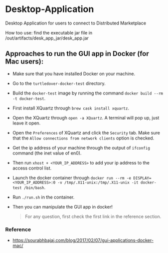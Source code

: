 # Desktop-Application
Desktop Application for users to connect to Distributed Marketplace

How too use: find the executable jar file in /out/artifacts/desk_app_jar/desk_app.jar



## Approaches to run the GUI app in Docker (for Mac users):

* Make sure that you have installed Docker on your machine.

* Go to the `turtledover-docker-test` directory.

* Build the `docker-test` image by running the command `docker build --rm -t docker-test`.

* First install XQuartz through `brew cask install xquartz`.

* Open the XQuartz through `open -a XQuartz`. A terminal will pop up, just leave it open.

* Open the `Preferences` of XQuartz and click the `Security` tab. Make sure that the `Allow connections from network clients` option is checked. 

* Get the ip address of your machine through the output of `ifconfig` command (the inet value of en0).

* Then run `xhost + <YOUR_IP_ADDRESS>` to add your ip address to the access control list.

* Launch the docker container through `docker run --rm -e DISPLAY=<YOUR_IP_ADDRESS>:0 -v /tmp/.X11-unix:/tmp/.X11-unix -it docker-test /bin/bash`.

* Run `./run.sh` in the container.

* Then you can manipulate the GUI app in docker!

  > For any question, first check the first link in the reference section.


### Reference 

* https://sourabhbajaj.com/blog/2017/02/07/gui-applications-docker-mac/